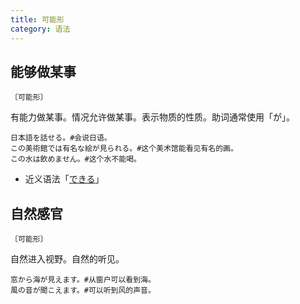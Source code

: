 ```yaml
---
title: 可能形
category: 语法
---
```


## 能够做某事

`〔可能形〕`

有能力做某事。情况允许做某事。表示物质的性质。助词通常使用「が」。

```example
日本語を話せる。#会说日语。
この美術館では有名な絵が見られる。#这个美术馆能看见有名的画。
この水は飲めません。#这个水不能喝。
```

- 近义语法「[できる](../dekiru)」

## 自然感官

`〔可能形〕`

自然进入视野。自然的听见。

```example
窓から海が見えます。#从窗户可以看到海。
風の音が聞こえます。#可以听到风的声音。
```
